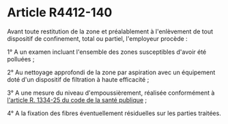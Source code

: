 # Article R4412-140

Avant toute restitution de la zone et préalablement à l'enlèvement de tout dispositif de confinement, total ou partiel, l'employeur procède : 

1° A un examen incluant l'ensemble des zones susceptibles d'avoir été polluées ; 

2° Au nettoyage approfondi de la zone par aspiration avec un équipement doté d'un dispositif de filtration à haute efficacité ; 

3° A une mesure du niveau d'empoussièrement, réalisée conformément à [l'article R. 1334-25 du code de la santé publique][1] ; 

4° A la fixation des fibres éventuellement résiduelles sur les parties traitées.

 [1]: /affichCodeArticle.do?cidTexte=LEGITEXT000006072665&idArticle=LEGIARTI000006910374&dateTexte=&categorieLien=cid